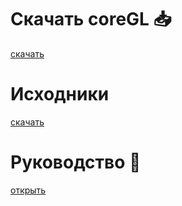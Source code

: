 # Скачать coreGL :inbox_tray:
[скачать](https://github.com/persikboisky/CoreGL-lib)

# Исходники 
[скачать](https://github.com/persikboisky/coreGL-static)

# Руководство :notebook:
[открыть](manual/manual.md)
